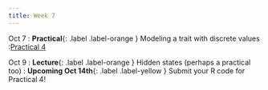 ```yaml
---
title: Week 7
---
```


Oct 7
: **Practical**{: .label .label-orange } Modeling a trait with discrete values 
    :[Practical 4](https://roszenil.github.io/BIO508-Evolution/practicals/tutorial_4.html)
    
Oct 9
: **Lecture**{: .label .label-orange } Hidden states (perhaps a practical too)
: **Upcoming Oct 14th**{: .label .label-yellow } Submit your R code for Practical 4!

